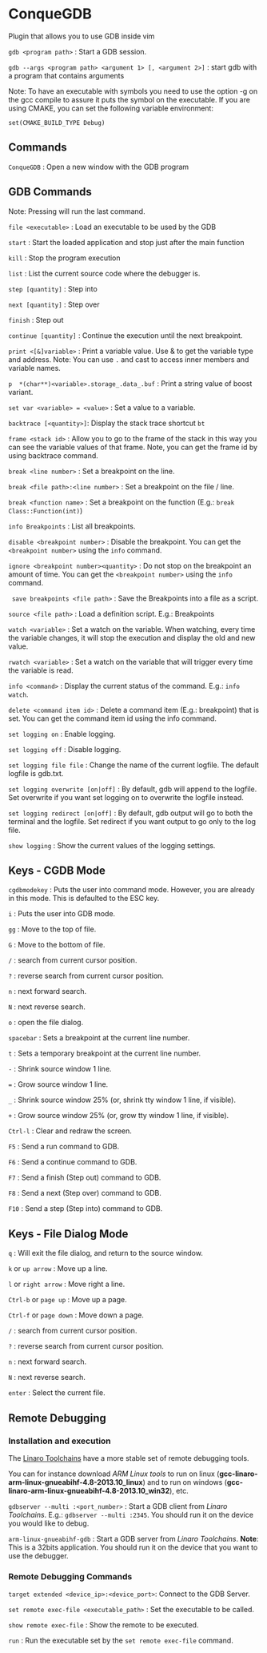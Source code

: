 # ConqueGDB # 

Plugin that allows you to use GDB inside vim

`gdb <program path>` : Start a GDB session.

`gdb --args <program path> <argument 1> [, <argument 2>]` : start gdb with a program that contains arguments

Note: To have an executable with symbols you need to use the option -g on the gcc compile to assure it puts the symbol on the executable. If you are using CMAKE, you can set the following variable environment:

`set(CMAKE_BUILD_TYPE Debug)`

## Commands

`ConqueGDB` : Open a new window with the GDB program

## GDB Commands

Note: Pressing <enter> will run the last command.

`file <executable>` : Load an executable to be used by the GDB

`start` : Start the loaded application and stop just after the main function

`kill` : Stop the program execution

`list` : List the current source code where the debugger is.

`step [quantity]` : Step into

`next [quantity]` : Step over

`finish` : Step out

`continue [quantity]` : Continue the execution until the next breakpoint. 

`print <[&]variable>` : Print a variable value. Use & to get the variable type and address. Note: You can use `.` and cast to access inner members and variable names. 

`p  *(char**)<variable>.storage_.data_.buf` : Print a string value of boost variant. 

`set var <variable> = <value>` : Set a value to a variable.

`backtrace [<quantity>]`: Display the stack trace shortcut `bt`

`frame <stack id>` : Allow you to go to the frame of the stack in this way you can see the variable values of that frame. Note, you can get the frame id by using backtrace command.

`break <line number>` : Set a breakpoint on the line.

`break <file path>:<line number>` : Set a breakpoint on the file / line.

`break <function name>` : Set a breakpoint on the function (E.g.: `break Class::Function(int)`)

`info Breakpoints` : List all breakpoints.

`disable <breakpoint number>` : Disable the breakpoint. You can get the `<breakpoint number>` using the `info` command.

`ignore <breakpoint number><quantity>` : Do not stop on the breakpoint an amount of time. You can get the `<breakpoint number>` using the `info` command.

` save breakpoints <file path>` : Save the Breakpoints into a file as a script.

`source <file path>` : Load a definition script. E.g.: Breakpoints

`watch <variable>` : Set a watch on the variable. When watching, every time the variable changes, it will stop the execution and display the old and new value.

`rwatch <variable>` : Set a watch on the variable that will trigger every time the variable is read.

`info <command>` : Display the current status of the command. E.g.: `info watch`.

`delete <command item id>` : Delete a command item (E.g.: breakpoint) that is set. You can get the command item id using the info command.

`set logging on` : Enable logging. 

`set logging off` : Disable logging. 

`set logging file file` : Change the name of the current logfile. The default logfile is gdb.txt. 

`set logging overwrite [on|off]` : By default, gdb will append to the logfile. Set overwrite if you want set logging on to overwrite the logfile instead. 

`set logging redirect [on|off]` : By default, gdb output will go to both the terminal and the logfile. Set redirect if you want output to go only to the log file. 

`show logging` : Show the current values of the logging settings.

## Keys - CGDB Mode ##

`cgdbmodekey` : Puts the user into command mode. However, you are already in this mode. This is defaulted to the ESC key.

`i` : Puts the user into GDB mode.

`gg` : Move to the top of file.

`G` : Move to the bottom of file.

`/` : search from current cursor position.

`?` : reverse search from current cursor position.

`n` : next forward search.

`N` : next reverse search.

`o` : open the file dialog.

`spacebar` : Sets a breakpoint at the current line number.

`t` : Sets a temporary breakpoint at the current line number.

`-` : Shrink source window 1 line.

`=` : Grow source window 1 line.

`_` : Shrink source window 25% (or, shrink tty window 1 line, if visible).

`+` : Grow source window 25% (or, grow tty window 1 line, if visible).

`Ctrl-l` : Clear and redraw the screen.

`F5` : Send a run command to GDB.

`F6` : Send a continue command to GDB.

`F7` : Send a finish (Step out) command to GDB.

`F8` : Send a next (Step over) command to GDB.

`F10` : Send a step (Step into) command to GDB.

## Keys - File Dialog Mode 

`q` : Will exit the file dialog, and return to the source window.

`k` or `up arrow` : Move up a line.

`l` or `right arrow` : Move right a line.

`Ctrl-b` or `page up` : Move up a page.

`Ctrl-f` or `page down` : Move down a page.

`/` : search from current cursor position.

`?` : reverse search from current cursor position.

`n` : next forward search.

`N` : next reverse search.

`enter` : Select the current file.

## Remote Debugging

### Installation and execution

The [Linaro Toolchains](https://launchpad.net/linaro-toolchain-binaries) have a more stable set of remote debugging tools.

You can for instance download *ARM Linux tools* to run on linux (**gcc-linaro-arm-linux-gnueabihf-4.8-2013.10_linux**) and to run on windows (**gcc-linaro-arm-linux-gnueabihf-4.8-2013.10_win32**), etc.

`gdbserver --multi :<port_number>` : Start a GDB client from *Linaro Toolchains*. E.g.: `gdbserver --multi :2345`. You should run it on the device you would like to debug.

`arm-linux-gnueabihf-gdb` : Start a GDB server from *Linaro Toolchains*. **Note**: This is a 32bits application. You should run it on the device that you want to use the debugger.
 
### Remote Debugging Commands

`target extended <device_ip>:<device_port>`: Connect to the GDB Server.

`set remote exec-file <executable_path>` : Set the executable to be called.

`show remote exec-file` : Show the remote to be executed.

`run` : Run the executable set by the `set remote exec-file` command.

